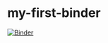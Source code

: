 # my-first-binder


[![Binder](https://mybinder.org/badge_logo.svg)](hhttps://mybinder.org/v2/gh/MarcoDona-CLTs/my-first-binder/main?filepath=FrameOptimization.ipynb)


